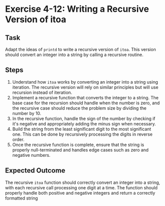 
# Exercise 4-12: Writing a Recursive Version of itoa

## Task
Adapt the ideas of `printd` to write a recursive version of `itoa`. This version should convert an integer into a string by calling a recursive routine.

## Steps
1. Understand how `itoa` works by converting an integer into a string using iteration. The recursive version will rely on similar principles but will use recursion instead of iteration.
2. Implement a recursive function that converts the integer to a string. The base case for the recursion should handle when the number is zero, and the recursive case should reduce the problem size by dividing the number by 10.
3. In the recursive function, handle the sign of the number by checking if it's negative and appropriately adding the minus sign when necessary.
4. Build the string from the least significant digit to the most significant one. This can be done by recursively processing the digits in reverse order.
5. Once the recursive function is complete, ensure that the string is properly null-terminated and handles edge cases such as zero and negative numbers.

## Expected Outcome
The recursive `itoa` function should correctly convert an integer into a string, with each recursive call processing one digit at a time. The function should properly handle both positive and negative integers and return a correctly formatted string
